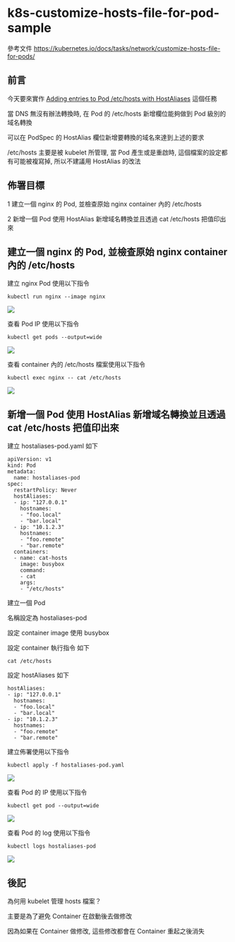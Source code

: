 # k8s-customize-hosts-file-for-pod-sample

參考文件 https://kubernetes.io/docs/tasks/network/customize-hosts-file-for-pods/

## 前言

今天要來實作 [Adding entries to Pod /etc/hosts with HostAliases](https://kubernetes.io/docs/tasks/network/customize-hosts-file-for-pods/) 這個任務

當 DNS 無沒有辦法轉換時, 在 Pod 的 /etc/hosts 新增欄位能夠做到 Pod 級別的域名轉換

可以在 PodSpec 的 HostAlias 欄位新增要轉換的域名來達到上述的要求

/etc/hosts 主要是被 kubelet 所管理, 當 Pod 產生或是重啟時, 這個檔案的設定都有可能被複寫掉, 所以不建議用 HostAlias 的改法

## 佈署目標


1 建立一個 nginx 的 Pod, 並檢查原始 nginx container 內的 /etc/hosts

2 新增一個 Pod 使用 HostAlias 新增域名轉換並且透過 cat /etc/hosts 把值印出來


## 建立一個 nginx 的 Pod, 並檢查原始 nginx container 內的 /etc/hosts

建立 nginx Pod 使用以下指令

```shell=
kubectl run nginx --image nginx
```
![](https://i.imgur.com/QHLZ41D.png)

查看 Pod IP 使用以下指令

```shell=
kubectl get pods --output=wide
```

![](https://i.imgur.com/0Sm1pPY.png)

查看 container 內的 /etc/hosts 檔案使用以下指令

```shell=
kubectl exec nginx -- cat /etc/hosts
```
![](https://i.imgur.com/hYgO5HG.png)

## 新增一個 Pod 使用 HostAlias 新增域名轉換並且透過 cat /etc/hosts 把值印出來

建立 hostaliases-pod.yaml 如下

```yaml=
apiVersion: v1
kind: Pod
metadata:
  name: hostaliases-pod
spec:
  restartPolicy: Never
  hostAliases:
  - ip: "127.0.0.1"
    hostnames:
    - "foo.local"
    - "bar.local"
  - ip: "10.1.2.3"
    hostnames:
    - "foo.remote"
    - "bar.remote"
  containers:
  - name: cat-hosts
    image: busybox
    command:
    - cat
    args:
    - "/etc/hosts"
```

建立一個 Pod 

名稱設定為 hostaliases-pod

設定 container image 使用 busybox

設定 container 執行指令 如下

```shell=
cat /etc/hosts
```

設定 hostAliases 如下

```yaml=
hostAliases:
- ip: "127.0.0.1"
  hostnames:
  - "foo.local"
  - "bar.local"
- ip: "10.1.2.3"
  hostnames:
  - "foo.remote"
  - "bar.remote"
```

建立佈署使用以下指令

```shell=
kubectl apply -f hostaliases-pod.yaml
```
![](https://i.imgur.com/KOt57Xl.png)

查看 Pod 的 IP 使用以下指令

```shell=
kubectl get pod --output=wide
```
![](https://i.imgur.com/piZQG5L.png)

查看 Pod 的 log 使用以下指令

```shell=
kubectl logs hostaliases-pod
```

![](https://i.imgur.com/ElJN28A.png)

## 後記

為何用 kubelet 管理 hosts 檔案？

主要是為了避免 Container 在啟動後去做修改

因為如果在 Container 做修改, 這些修改都會在 Container 重起之後消失